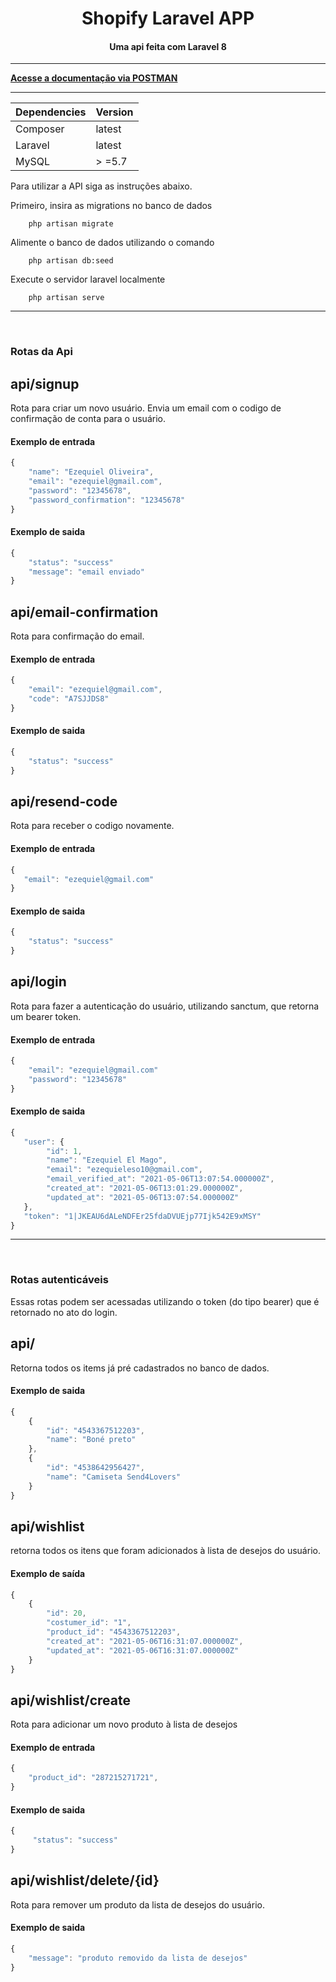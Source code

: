 <h1 align="center">
    Shopify Laravel APP
</h1>

<h4 align="center">
    Uma api feita com Laravel 8
</h4>

---
[**Acesse a documentação via POSTMAN**](https://documenter.getpostman.com/view/15603180/TzRPkA7z)

---

Dependencies | Version
--- | --- |
Composer  | latest | 
Laravel  | latest |
MySQL   |  > =5.7

Para utilizar a API siga as instruções abaixo.

Primeiro, insira as migrations no banco de dados

```apacheconf
    php artisan migrate
```

Alimente o banco de dados utilizando o comando

```apacheconf
    php artisan db:seed
```

Execute o servidor laravel localmente

```apacheconf
    php artisan serve
```
--- 
<br>

### Rotas da Api

## api/signup

Rota para criar um novo usuário. Envia um email com o codigo de confirmação de conta para o usuário.

#### Exemplo de entrada #

```javascript
{
    "name": "Ezequiel Oliveira",
    "email": "ezequiel@gmail.com",
    "password": "12345678",
    "password_confirmation": "12345678"
}
```

#### Exemplo de saida #

```javascript
{
    "status": "success"
    "message": "email enviado"
}
```

## api/email-confirmation

Rota para confirmação do email.

#### Exemplo de entrada #

```javascript
{
    "email": "ezequiel@gmail.com",
    "code": "A7SJJDS8"
}
```

#### Exemplo de saida #

```javascript
{
    "status": "success"
}
```

## api/resend-code

Rota para receber o codigo novamente.

#### Exemplo de entrada #

```javascript
{
   "email": "ezequiel@gmail.com"
}
```

#### Exemplo de saida #

```javascript
{
    "status": "success"
}
```

## api/login

Rota para fazer a autenticação do usuário, utilizando sanctum, que retorna um bearer token.

#### Exemplo de entrada #

```javascript
{
    "email": "ezequiel@gmail.com"
    "password": "12345678"
}
```

#### Exemplo de saida #

```javascript
{
   "user": {
        "id": 1,
        "name": "Ezequiel El Mago",
        "email": "ezequieleso10@gmail.com",
        "email_verified_at": "2021-05-06T13:07:54.000000Z",
        "created_at": "2021-05-06T13:01:29.000000Z",
        "updated_at": "2021-05-06T13:07:54.000000Z"
   },
   "token": "1|JKEAU6dALeNDFEr25fdaDVUEjp77Ijk542E9xMSY"
}
```
---
<br>

### Rotas autenticáveis

Essas rotas podem ser acessadas utilizando o token (do tipo bearer) que é retornado no ato do login.

## api/

Retorna todos os items já pré cadastrados no banco de dados.

#### Exemplo de saida #

```javascript
{
    {
        "id": "4543367512203",
        "name": "Boné preto"
    },
    {
        "id": "4538642956427",
        "name": "Camiseta Send4Lovers"
    }
}
```

## api/wishlist

retorna todos os itens que foram adicionados à lista de desejos do usuário.

#### Exemplo de saída #

```javascript
{
    {
        "id": 20,
        "costumer_id": "1",
        "product_id": "4543367512203",
        "created_at": "2021-05-06T16:31:07.000000Z",
        "updated_at": "2021-05-06T16:31:07.000000Z"
    }
}
```

## api/wishlist/create

Rota para adicionar um novo produto à lista de desejos

#### Exemplo de entrada #

```javascript
{
	"product_id": "287215271721",
}
```

#### Exemplo de saida #

```javascript
{
     "status": "success"
}
```

## api/wishlist/delete/{id}

Rota para remover um produto da lista de desejos do usuário.

#### Exemplo de saida #

```javascript
{
    "message": "produto removido da lista de desejos"
}
```


